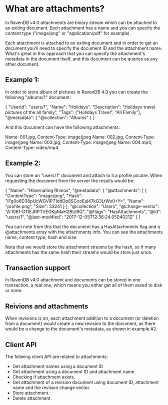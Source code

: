 # What are attachments?

In RavenDB v4.0 attachments are binary stream which can be attached to an exiting document. 
Each attachment has a name and you can specify the content type ("image/png" or "application/pdf" for example).

Each attachment is attached to an exiting document and in order to get an document you'll need to specify the document ID and the attachment name. 
What's great in this approach that you can specify the attachment's metadata in the document itself, and this document can be queries as any other document.

## Example 1:

In order to store album of pictures in RavenDB 4.0 you can create the folloinwg "albums/1" document:

{
    "UserId": "users/1",
    "Name": "Holidays",
    "Description": "Holidays travel pictures of the all family",
    "Tags": ["Holidays Travel", "All Family"],
    "@metadata": {
        "@collection": "Albums"
    }
}

And this document can have the following attachments:

Name: 001.jpg, Content-Type: image/jpeg
Name: 002.jpg, Content-Type: image/jpeg
Name: 003.jpg, Content-Type: image/jpeg
Name: 004.mp4, Content-Type: video/mp4

## Example 2:

You can store an "users/1" document and attach to it a profile picutre.
When requesting the document from the server the results would be:

{
  "Name": "Hibernating Rhinos",
  "@metadata": {
    "@attachments": [
      {
        "ContentType": "image/png",
        "Hash": "iFg0o6D38pUcWGVlP71ddDp8SCcoEal47kG3LtWx0+Y=",
        "Name": "profile.png",
        "Size": 33241
      }
    ],
    "@collection": "Users",
    "@change-vector": "A:1061-D11EJRPTVEGKpMaH2BUl9Q",
    "@flags": "HasAttachments",
    "@id": "users/1",
    "@last-modified": "2017-12-05T12:36:24.0504021Z"
  }
}

You can note from this that the document has a HasAttachments flag and a @attachments array with the attachments info.
You can see the attachments name, content type, hash and size.

Note that we would store the attachment streams by the hash, so if many attachments has the same hash their streams would be store just once.

## Transaction support

In RavenDB v4.0 attachment and documents can be stored in one transaction, a real one, which means you either get all of them saved to disk or none.

## Reivions and attachments

When revisions is on, each attachment addition to a document (or deletion from a document) would create a new revision to the document, 
as there would be a change to the document's metadata, as shown in example #2. 

## Client API

The follwing client API are related to attachments:

- Get attachment names using a document ID
- Get attachment using a document ID and attachment name.
- Checking if attachment exists.
- Get attachment of a revision document using document ID, attachment name and the revision change vector.
- Store attachment.
- Delete attachment.
